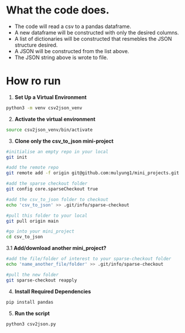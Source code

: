 # What the code does. 
- The code will read a csv to a pandas dataframe. 
- A new dataframe will be constructed with only the desired columns.
- A list of dictionaries will be constructed that resmebles the JSON structure desired.
- A JSON will be constructed from the list above. 
- The JSON string above is wrote to file. 


# How ro run

1. **Set Up a Virtual Environment**

```bash
python3 -m venv csv2json_venv
```
2. **Activate the virtual environment**
```bash
source csv2json_venv/bin/activate
```
3. **Clone only the csv_to_json mini-project**

```bash
#initialise an empty repo in your local
git init

#add the remote repo
git remote add -f origin git@github.com:mulyung1/mini_projects.git

#add the sparse checkout folder
git config core.sparseCheckout true

#add the csv_to_json folder to checkout
echo 'csv_to_json' >> .git/info/sparse-checkout

#pull this folder to your local
git pull origin main

#go into your mini_project
cd csv_to_json
```
3.1 **Add/download another mini_project?**
```bash
#add the file/folder of interest to your sparse-checkout folder
echo 'name_another_file/folder' >> .git/info/sparse-checkout

#pull the new folder
git sparse-checkout reapply
```

4. **Install Required Dependencies**
```bash
pip install pandas
```

5. **Run the script**
```bash
python3 csv2json.py
```



